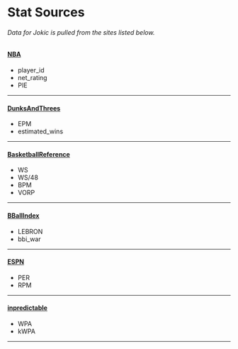 # Stat Sources
###### Data for Jokic is pulled from the sites listed below.
#### [NBA](https://www.stats.nba.com)
* player_id
* net_rating
* PIE
---
#### [DunksAndThrees](https://www.dunksandthrees.com/epm)
* EPM
* estimated_wins
---
#### [BasketballReference](https://www.basketball-reference.com/leagues/NBA_2022_advanced.html)
* WS
* WS/48
* BPM
* VORP
---
#### [BBallIndex](https://www.bball-index.com/lebron-database/)
* LEBRON
* bbi_war
---
#### [ESPN](http://www.espn.com/nba/statistics/rpm)
* PER
* RPM
---
#### [inpredictable](https://stats.inpredictable.com/nba/ssnPlayer.php)
* WPA
* kWPA
---